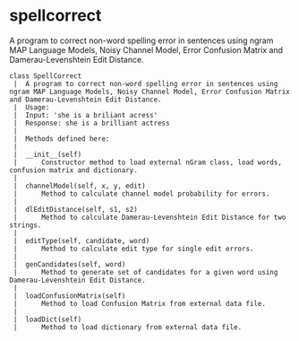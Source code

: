 spellcorrect
============

A program to correct non-word spelling error in sentences using ngram MAP Language Models, Noisy Channel Model, Error Confusion Matrix and Damerau-Levenshtein Edit Distance.

    class SpellCorrect
     |  A program to correct non-word spelling error in sentences using ngram MAP Language Models, Noisy Channel Model, Error Confusion Matrix and Damerau-Levenshtein Edit Distance.
     |  Usage:
     |  Input: 'she is a briliant acress'
     |  Response: she is a brilliant actress
     |  
     |  Methods defined here:
     |  
     |  __init__(self)
     |      Constructor method to load external nGram class, load words, confusion matrix and dictionary.
     |  
     |  channelModel(self, x, y, edit)
     |      Method to calculate channel model probability for errors.
     |  
     |  dlEditDistance(self, s1, s2)
     |      Method to calculate Damerau-Levenshtein Edit Distance for two strings.
     |  
     |  editType(self, candidate, word)
     |      Method to calculate edit type for single edit errors.
     |  
     |  genCandidates(self, word)
     |      Method to generate set of candidates for a given word using Damerau-Levenshtein Edit Distance.
     |  
     |  loadConfusionMatrix(self)
     |      Method to load Confusion Matrix from external data file.
     |  
     |  loadDict(self)
     |      Method to load dictionary from external data file.
